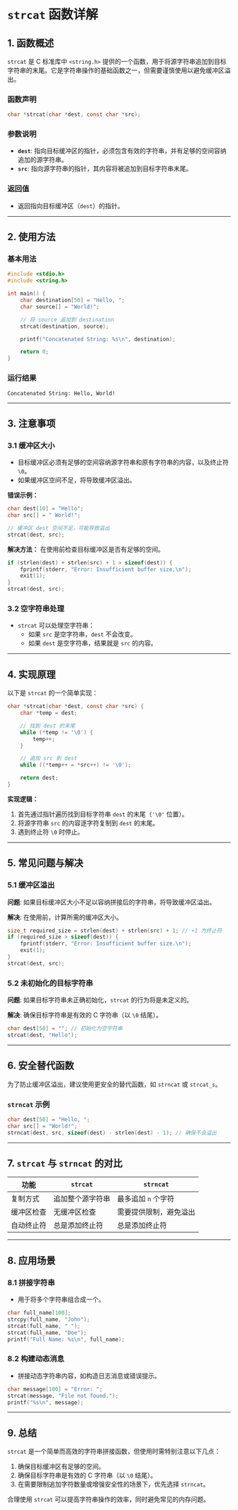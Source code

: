 # `strcat` 函数详解

## 1. 函数概述

`strcat` 是 C 标准库中 `<string.h>` 提供的一个函数，用于将源字符串追加到目标字符串的末尾。它是字符串操作的基础函数之一，但需要谨慎使用以避免缓冲区溢出。

### 函数声明
```c
char *strcat(char *dest, const char *src);
```

### 参数说明
- **`dest`**: 指向目标缓冲区的指针，必须包含有效的字符串，并有足够的空间容纳追加的源字符串。
- **`src`**: 指向源字符串的指针，其内容将被追加到目标字符串末尾。

### 返回值
- 返回指向目标缓冲区（`dest`）的指针。

---

## 2. 使用方法

### 基本用法
```c
#include <stdio.h>
#include <string.h>

int main() {
    char destination[50] = "Hello, ";
    char source[] = "World!";

    // 将 source 追加到 destination
    strcat(destination, source);

    printf("Concatenated String: %s\n", destination);

    return 0;
}
```

### 运行结果
```
Concatenated String: Hello, World!
```

---

## 3. 注意事项

### 3.1 缓冲区大小
- 目标缓冲区必须有足够的空间容纳源字符串和原有字符串的内容，以及终止符 `\0`。
- 如果缓冲区空间不足，将导致缓冲区溢出。

**错误示例：**
```c
char dest[10] = "Hello";
char src[] = " World!";

// 缓冲区 dest 空间不足，可能导致溢出
strcat(dest, src);
```

**解决方法：**
在使用前检查目标缓冲区是否有足够的空间。
```c
if (strlen(dest) + strlen(src) + 1 > sizeof(dest)) {
    fprintf(stderr, "Error: Insufficient buffer size.\n");
    exit(1);
}
strcat(dest, src);
```

### 3.2 空字符串处理
- `strcat` 可以处理空字符串：
  - 如果 `src` 是空字符串，`dest` 不会改变。
  - 如果 `dest` 是空字符串，结果就是 `src` 的内容。

---

## 4. 实现原理

以下是 `strcat` 的一个简单实现：
```c
char *strcat(char *dest, const char *src) {
    char *temp = dest;

    // 找到 dest 的末尾
    while (*temp != '\0') {
        temp++;
    }

    // 追加 src 到 dest
    while ((*temp++ = *src++) != '\0');

    return dest;
}
```

**实现逻辑：**
1. 首先通过指针遍历找到目标字符串 `dest` 的末尾（`'\0'` 位置）。
2. 将源字符串 `src` 的内容逐字符复制到 `dest` 的末尾。
3. 遇到终止符 `\0` 时停止。

---

## 5. 常见问题与解决

### 5.1 缓冲区溢出
**问题**: 如果目标缓冲区大小不足以容纳拼接后的字符串，将导致缓冲区溢出。

**解决**: 在使用前，计算所需的缓冲区大小。
```c
size_t required_size = strlen(dest) + strlen(src) + 1; // +1 为终止符
if (required_size > sizeof(dest)) {
    fprintf(stderr, "Error: Insufficient buffer size.\n");
    exit(1);
}
strcat(dest, src);
```

### 5.2 未初始化的目标字符串
**问题**: 如果目标字符串未正确初始化，`strcat` 的行为将是未定义的。

**解决**: 确保目标字符串是有效的 C 字符串（以 `\0` 结尾）。
```c
char dest[50] = ""; // 初始化为空字符串
strcat(dest, "Hello");
```

---

## 6. 安全替代函数

为了防止缓冲区溢出，建议使用更安全的替代函数，如 `strncat` 或 `strcat_s`。

### `strncat` 示例
```c
char dest[50] = "Hello, ";
char src[] = "World!";
strncat(dest, src, sizeof(dest) - strlen(dest) - 1); // 确保不会溢出
```

---

## 7. `strcat` 与 `strncat` 的对比

| 功能                | `strcat`                        | `strncat`                        |
|---------------------|----------------------------------|-----------------------------------|
| 复制方式            | 追加整个源字符串                | 最多追加 `n` 个字符              |
| 缓冲区检查          | 无缓冲区检查                    | 需要提供限制，避免溢出            |
| 自动终止符          | 总是添加终止符                  | 总是添加终止符                   |

---

## 8. 应用场景

### 8.1 拼接字符串
- 用于将多个字符串组合成一个。
```c
char full_name[100];
strcpy(full_name, "John");
strcat(full_name, " ");
strcat(full_name, "Doe");
printf("Full Name: %s\n", full_name);
```

### 8.2 构建动态消息
- 拼接动态字符串内容，如构造日志消息或错误提示。
```c
char message[100] = "Error: ";
strcat(message, "File not found.");
printf("%s\n", message);
```

---

## 9. 总结

`strcat` 是一个简单而高效的字符串拼接函数，但使用时需特别注意以下几点：
1. 确保目标缓冲区有足够的空间。
2. 确保目标字符串是有效的 C 字符串（以 `\0` 结尾）。
3. 在需要限制追加字符数量或增强安全性的场景下，优先选择 `strncat`。

合理使用 `strcat` 可以提高字符串操作的效率，同时避免常见的内存问题。